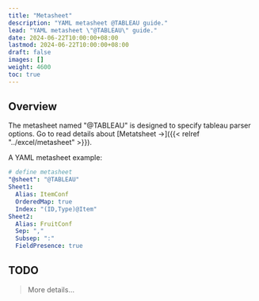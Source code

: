 ```yaml
---
title: "Metasheet"
description: "YAML metasheet @TABLEAU guide."
lead: "YAML metasheet \"@TABLEAU\" guide."
date: 2024-06-22T10:00:00+08:00
lastmod: 2024-06-22T10:00:00+08:00
draft: false
images: []
weight: 4600
toc: true
---
```


## Overview

The metasheet named "@TABLEAU" is designed to specify tableau parser options.
Go to read details about [Metatsheet →]({{< relref "../excel/metasheet" >}}).

A YAML metasheet example:

```yaml
# define metasheet
"@sheet": "@TABLEAU"
Sheet1:
  Alias: ItemConf
  OrderedMap: true
  Index: "(ID,Type)@Item"
Sheet2:
  Alias: FruitConf
  Sep: ","
  Subsep: ":"
  FieldPresence: true
```

## TODO

> More details...
